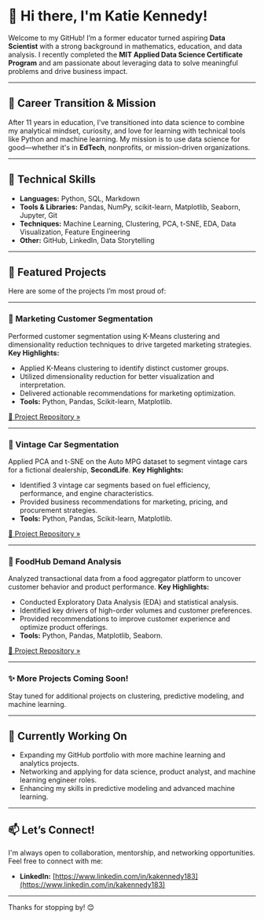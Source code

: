# 👋 Hi there, I'm Katie Kennedy!

Welcome to my GitHub! I’m a former educator turned aspiring **Data Scientist** with a strong background in mathematics, education, and data analysis. I recently completed the **MIT Applied Data Science Certificate Program** and am passionate about leveraging data to solve meaningful problems and drive business impact.

---

## 🚀 Career Transition & Mission
After 11 years in education, I’ve transitioned into data science to combine my analytical mindset, curiosity, and love for learning with technical tools like Python and machine learning. My mission is to use data science for good—whether it's in **EdTech**, nonprofits, or mission-driven organizations.

---

## 🧰 Technical Skills
- **Languages:** Python, SQL, Markdown
- **Tools & Libraries:** Pandas, NumPy, scikit-learn, Matplotlib, Seaborn, Jupyter, Git
- **Techniques:** Machine Learning, Clustering, PCA, t-SNE, EDA, Data Visualization, Feature Engineering
- **Other:** GitHub, LinkedIn, Data Storytelling

---

## 📂 Featured Projects
Here are some of the projects I’m most proud of:

---

### 🎯 Marketing Customer Segmentation
Performed customer segmentation using K-Means clustering and dimensionality reduction techniques to drive targeted marketing strategies.
**Key Highlights:**
- Applied K-Means clustering to identify distinct customer groups.
- Utilized dimensionality reduction for better visualization and interpretation.
- Delivered actionable recommendations for marketing optimization.
- **Tools:** Python, Pandas, Scikit-learn, Matplotlib.

[🔗 Project Repository »](https://github.com/Katieanne183/marketing-customer-segmentation)

---

### 🚗 Vintage Car Segmentation
Applied PCA and t-SNE on the Auto MPG dataset to segment vintage cars for a fictional dealership, **SecondLife**.
**Key Highlights:**
- Identified 3 vintage car segments based on fuel efficiency, performance, and engine characteristics.
- Provided business recommendations for marketing, pricing, and procurement strategies.
- **Tools:** Python, Pandas, Scikit-learn, Matplotlib.

[🔗 Project Repository »](https://github.com/Katieanne183/vintage-car-segmentation)

---

### 🍴 FoodHub Demand Analysis 
Analyzed transactional data from a food aggregator platform to uncover customer behavior and product performance.
**Key Highlights:**
- Conducted Exploratory Data Analysis (EDA) and statistical analysis.
- Identified key drivers of high-order volumes and customer preferences.
- Provided recommendations to improve customer experience and optimize product offerings.
- **Tools:** Python, Pandas, Matplotlib, Seaborn.

[🔗 Project Repository »](https://github.com/Katieanne183/foodhub-demand-analysis)

---

### ✨ More Projects Coming Soon!
Stay tuned for additional projects on clustering, predictive modeling, and machine learning.

---

## 🎯 Currently Working On
- Expanding my GitHub portfolio with more machine learning and analytics projects.
- Networking and applying for data science, product analyst, and machine learning engineer roles.
- Enhancing my skills in predictive modeling and advanced machine learning.

---

## 📫 Let’s Connect!
I'm always open to collaboration, mentorship, and networking opportunities. Feel free to connect with me:
- **LinkedIn:** [https://www.linkedin.com/in/kakennedy183](https://www.linkedin.com/in/kakennedy183)

---

Thanks for stopping by! 😊
